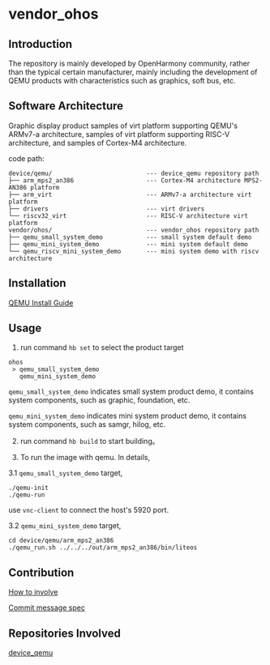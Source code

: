 # vendor_ohos

## Introduction

The repository is mainly developed by OpenHarmony community, rather than the
typical certain manufacturer, mainly including the development of QEMU products
with characteristics such as graphics, soft bus, etc.

## Software Architecture

Graphic display product samples of virt platform supporting QEMU's ARMv7-a
architecture, samples of virt platform supporting RISC-V architecture, and
samples of Cortex-M4 architecture.

code path:

```
device/qemu/                          --- device_qemu repository path
├── arm_mps2_an386                    --- Cortex-M4 architecture MPS2-AN386 platform
├── arm_virt                          --- ARMv7-a architecture virt platform
├── drivers                           --- virt drivers
└── riscv32_virt                      --- RISC-V architecture virt platform
vendor/ohos/                          --- vendor_ohos repository path
├── qemu_small_system_demo            --- small system default demo
├── qemu_mini_system_demo             --- mini system default demo
└── qemu_riscv_mini_system_demo       --- mini system demo with riscv architecture
```

## Installation

[QEMU Install Guide](https://gitee.com/openharmony/device_qemu/blob/master/README.md)

## Usage

1. run command `hb set` to select the product target
```
ohos
 > qemu_small_system_demo
   qemu_mini_system_demo
```

`qemu_small_system_demo` indicates small system product demo, it contains
system components, such as graphic, foundation, etc.

`qemu_mini_system_demo` indicates mini system product demo, it contains
system components, such as samgr, hilog, etc.

2. run command `hb build` to start building。

3. To run the image with qemu. In details,

3.1 `qemu_small_system_demo` target,

```
./qemu-init
./qemu-run
```

use `vnc-client` to connect the host's 5920 port.

3.2 `qemu_mini_system_demo` target,

```
cd device/qemu/arm_mps2_an386
./qemu_run.sh ../../../out/arm_mps2_an386/bin/liteos
```
## Contribution

[How to involve](https://gitee.com/openharmony/docs/blob/master/en/contribute/contribution.md)

[Commit message spec](https://gitee.com/openharmony/device_qemu/wikis/Commit%20message%E8%A7%84%E8%8C%83?sort_id=4042860)

## Repositories Involved

[device\_qemu](https://gitee.com/openharmony/device_qemu/blob/master/README_zh.md)

